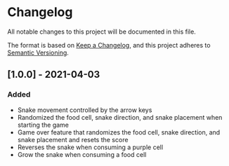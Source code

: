 # Changelog

All notable changes to this project will be documented in this file.

The format is based on [Keep a Changelog](https://keepachangelog.com/en/1.0.0/),
and this project adheres to [Semantic Versioning](https://semver.org/spec/v2.0.0.html).

## [1.0.0] - 2021-04-03

### Added

- Snake movement controlled by the arrow keys
- Randomized the food cell, snake direction, and snake placement when starting the game
- Game over feature that randomizes the food cell, snake direction, and snake placement and resets the score
- Reverses the snake when consuming a purple cell
- Grow the snake when consuming a food cell

